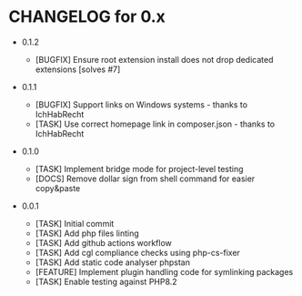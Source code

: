 CHANGELOG for 0.x
=================

* 0.1.2
  - [BUGFIX] Ensure root extension install does not drop dedicated extensions [solves #7]

* 0.1.1
  - [BUGFIX] Support links on Windows systems - thanks to IchHabRecht
  - [TASK] Use correct homepage link in composer.json - thanks to IchHabRecht

* 0.1.0
  - [TASK] Implement bridge mode for project-level testing
  - [DOCS] Remove dollar sign from shell command for easier copy&paste

* 0.0.1
  - [TASK] Initial commit
  - [TASK] Add php files linting
  - [TASK] Add github actions workflow
  - [TASK] Add cgl compliance checks using php-cs-fixer
  - [TASK] Add static code analyser phpstan
  - [FEATURE] Implement plugin handling code for symlinking packages
  - [TASK] Enable testing against PHP8.2
